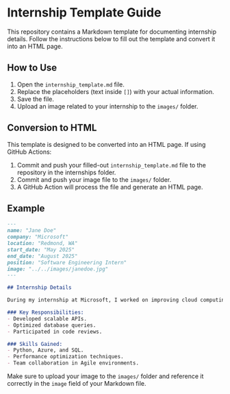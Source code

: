 # Internship Template Guide

This repository contains a Markdown template for documenting internship details. Follow the instructions below to fill out the template and convert it into an HTML page.

## How to Use

1. Open the `internship_template.md` file.
2. Replace the placeholders (text inside `[]`) with your actual information.
3. Save the file.
4. Upload an image related to your internship to the `images/` folder.

## Conversion to HTML

This template is designed to be converted into an HTML page. If using GitHub Actions:

1. Commit and push your filled-out `internship_template.md` file to the repository in the internships folder.
2. Commit and push your image file to the `images/` folder.
3. A GitHub Action will process the file and generate an HTML page.

## Example

```md
---
name: "Jane Doe"
company: "Microsoft"
location: "Redmond, WA"
start_date: "May 2025"
end_date: "August 2025"
position: "Software Engineering Intern"
image: "../../images/janedoe.jpg"
---

## Internship Details

During my internship at Microsoft, I worked on improving cloud computing performance.

### Key Responsibilities:
- Developed scalable APIs.
- Optimized database queries.
- Participated in code reviews.

### Skills Gained:
- Python, Azure, and SQL.
- Performance optimization techniques.
- Team collaboration in Agile environments.
```

Make sure to upload your image to the `images/` folder and reference it correctly in the `image` field of your Markdown file.
